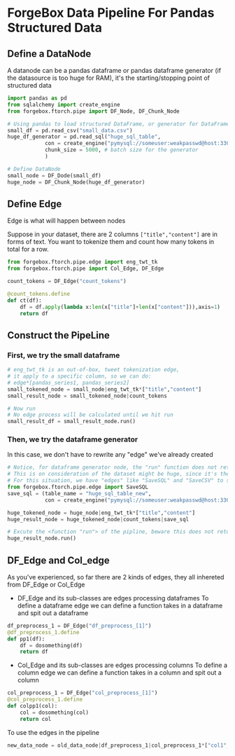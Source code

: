 # ForgeBox Data Pipeline For Pandas Structured Data

## Define a DataNode
A datanode can be a pandas dataframe or pandas dataframe generator (if the datasource is too huge for RAM), it's the starting/stopping point of structured data

```python
import pandas as pd
from sqlalchemy import create_engine
from forgebox.ftorch.pipe import DF_Node, DF_Chunk_Node

# Using pandas to load structured DataFrame, or generator for DataFrame
small_df = pd.read_csv("small_data.csv")
huge_df_generator = pd.read_sql("huge_sql_table", 
            con = create_engine("pymysql://someuser:weakpasswd@host:3306"), # sqldatabase connection
            chunk_size = 5000, # batch size for the generator
            )

# Define DataNode
small_node = DF_Dode(small_df)
huge_node = DF_Chunk_Node(huge_df_generator)
```

## Define Edge
Edge is what will happen between nodes

Suppose in your dataset, there are 2 columns ```["title","content"]``` are in forms of text. You want to tokenize them and count how many tokens in total for a row.

```python
from forgebox.ftorch.pipe.edge import eng_twt_tk
from forgebox.ftorch.pipe import Col_Edge, DF_Edge

count_tokens = DF_Edge("count_tokens")

@count_tokens.define
def ct(df):
    df = df.apply(lambda x:len(x["title"]+len(x["content"])),axis=1)
    return df
```
## Construct the PipeLine
### First, we try the small dataframe
```python
# eng_twt_tk is an out-of-box, tweet tokenization edge, 
# it apply to a specific column, so we can do:
# edge*[pandas_series1, pandas_series2]
small_tokened_node = small_node|eng_twt_tk*["title","content"] 
small_result_node = small_tokened_node|count_tokens

# Now run
# No edge process will be calculated until we hit run
small_result_df = small_result_node.run()
```

### Then, we try the dataframe generator

In this case, we don't have to rewrite any "edge" we've already created
```python
# Notice, for dataframe generator node, the "run" function does not return dataframe.
# This is on consideration of the dataset might be huge, since it's the reason you choose to use a generator
# For this situation, we have "edges" like "SaveSQL" and "SaveCSV" to save some result at any step you want
from forgebox.ftorch.pipe.edge import SaveSQL
save_sql = (table_name = "huge_sql_table_new",
            con = create_engine("pymysql://someuser:weakpasswd@host:3306"),)

huge_tokened_node = huge_node|eng_twt_tk*["title","content"] 
huge_result_node = huge_tokened_node|count_tokens|save_sql

# Excute the <function "run"> of the pipline, beware this does not return a dataframe
huge_result_node.run()
```
## DF_Edge and Col_edge
As you've experienced, so far there are 2 kinds of edges, they all inhereted from DF_Edge or Col_Edge
* DF_Edge and its sub-classes are edges processing dataframes
To define a dataframe edge we can define a function takes in a dataframe and spit out a dataframe
```python
df_preprocess_1 = DF_Edge("df_preprocess_[1]")
@df_preprocess_1.define
def pp1(df):
    df = dosomething(df)
    return df
```
* Col_Edge and its sub-classes are edges processing columns
To define a column edge we can define a function takes in a column and spit out a column
```python
col_preprocess_1 = DF_Edge("col_preprocess_[1]")
@col_preprocess_1.define
def colpp1(col):
    col = dosomething(col)
    return col
```

To use the edges in the pipeline
```python
new_data_node = old_data_node|df_preprocess_1|col_preprocess_1*["col1","col2","col3"]
```
